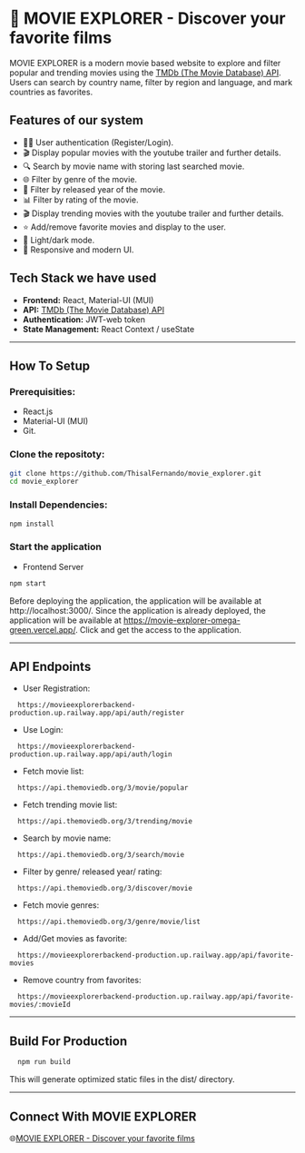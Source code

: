 
# 🎥 MOVIE EXPLORER - Discover your favorite films
MOVIE EXPLORER is a modern movie based website to explore and filter popular and trending movies using the [TMDb (The Movie Database) API](https://developers.themoviedb.org/3). Users can search by country name, filter by region and language, and mark countries as favorites.


## Features of our system

- 🧑‍💻 User authentication (Register/Login).
- 🎬 Display popular movies with the youtube trailer and further details.  
- 🔍 Search by movie name with storing last searched movie.
- 🌐 Filter by genre of the movie.
- 📅 Filter by released year of the movie.
- 📊 Filter by rating of the movie.
- 🎬 Display trending movies with the youtube trailer and further details.
- ⭐ Add/remove favorite movies and display to the user.
- 🔆 Light/dark mode.
- 🎨 Responsive and modern UI.

## Tech Stack we have used

- **Frontend:** React, Material-UI (MUI)
- **API:** [TMDb (The Movie Database) API](https://developers.themoviedb.org/3)
- **Authentication:** JWT-web token
- **State Management:** React Context / useState

---

## How To Setup

### Prerequisities:

- React.js
- Material-UI (MUI)
- Git.

### Clone the repositoty:

```bash
git clone https://github.com/ThisalFernando/movie_explorer.git
cd movie_explorer
```

### Install Dependencies:

```bash
npm install
```

### Start the application

- Frontend Server

```bash
npm start
```

Before deploying the application, the application will be available at http://localhost:3000/.
Since the application is already deployed, the application will be available at https://movie-explorer-omega-green.vercel.app/. 
Click and get the access to the application.

---

## API Endpoints

- User Registration:

```http
  https://movieexplorerbackend-production.up.railway.app/api/auth/register
```

- Use Login:

```http
  https://movieexplorerbackend-production.up.railway.app/api/auth/login
```

- Fetch movie list:

```http
  https://api.themoviedb.org/3/movie/popular
```

- Fetch trending movie list:

```http
  https://api.themoviedb.org/3/trending/movie
```

- Search by movie name:

```http
  https://api.themoviedb.org/3/search/movie
```

- Filter by genre/ released year/ rating:

```http
  https://api.themoviedb.org/3/discover/movie
```

- Fetch movie genres:

```http
  https://api.themoviedb.org/3/genre/movie/list
```

- Add/Get movies as favorite:

```http
  https://movieexplorerbackend-production.up.railway.app/api/favorite-movies
```

- Remove country from favorites:

```http
  https://movieexplorerbackend-production.up.railway.app/api/favorite-movies/:movieId
```

---

## Build For Production

```bash
  npm run build
```

This will generate optimized static files in the dist/ directory.

---

## Connect With MOVIE EXPLORER

🌐[MOVIE EXPLORER - Discover your favorite films](https://movie-explorer-omega-green.vercel.app/)




